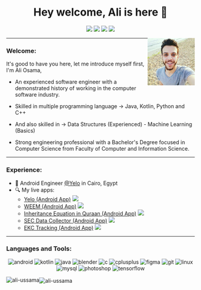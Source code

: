 
<h1 align="center">Hey welcome, Ali is here 👋</h1>
<p align="center">
    <a href="https://www.facebook.com/ali.ussama"><img src="https://img.shields.io/badge/facebook-%230177B5?style=flat&logo=facebook&logoColor=white"/></a>
    <a href="https://www.linkedin.com/in/aliussama"><img src="https://img.shields.io/badge/linkedin-%230177B5?style=flat&logo=linkedin&logoColor=white"/></a>
    <a href="https://codeforces.com/profile/aliosama"><img src="https://img.shields.io/badge/codeforces-%23ED1C24?style=flat&logo=codeforces&logoColor=white"/></a>
    <a href="https://a2oj.com/profile?Username=ali+osama"><img src="https://img.shields.io/badge/Problem%20Solving-%23FFBB00?style=flat&logo=google%20keep&logoColor=white"/></a>
  </p>
  
  <img src="https://github.com/Ali-Ussama/Ali-Ussama/blob/master/profile.jpg" align="right" width="25%"/>


---

### Welcome:

It's good to have you here, let me introduce myself first, I'm Ali Osama,

- An experienced software engineer with a demonstrated history of working in the computer software industry.

- Skilled in multiple programming language -> Java, Kotlin, Python and C++

- And also skilled in -> Data Structures (Experienced) - Machine Learning (Basics)

- Strong engineering professional with a Bachelor's Degree focused in Computer Science from
Faculty of Computer and Information Science.


---


### Experience:

- 🔭 Android Engineer [@Yelo](https://www.iyelo.com/en/) in Cairo, Egypt
- 🔍 My live apps: 
  - [Yelo (Android App)](https://play.google.com/store/apps/details?id=com.wefaq.carsapp)  <a href="https://play.google.com/store/apps/details?id=com.wefaq.carsapp"><img src="https://img.shields.io/badge/-%2300EACE?style=flat&logo=google%20play&logoColor=white"/></a>
  - [WEEM (Android App)](https://play.google.com/store/apps/details?id=com.qoad.weem) <a href="https://play.google.com/store/apps/details?id=com.qoad.weem"><img src="https://img.shields.io/badge/-%2300EACE?style=flat&logo=google%20play&logoColor=white"/></a>
  - [Inheritance Equation in Quraan (Android App)](https://play.google.com/store/apps/details?id=com.company.mawarees)  <a href="https://play.google.com/store/apps/details?id=com.company.mawarees"><img src="https://img.shields.io/badge/-%2300EACE?style=flat&logo=google%20play&logoColor=white"/></a>
  - [SEC Data Collector (Android App)](https://play.google.com/store/apps/details?id=com.ekc.ekccollector)  <a href="https://play.google.com/store/apps/details?id=com.ekc.ekccollector"><img src="https://img.shields.io/badge/-%2300EACE?style=flat&logo=google%20play&logoColor=white"/></a>
  - [EKC Tracking (Android App)](https://play.google.com/store/apps/details?id=com.ekc.ekctracking)  <a href="https://play.google.com/store/apps/details?id=com.ekc.ekctracking"><img src="https://img.shields.io/badge/-%2300EACE?style=flat&logo=google%20play&logoColor=white"/></a>


---

### Languages and Tools:

<p align="center"><img src="https://devicons.github.io/devicon/devicon.git/icons/android/android-original-wordmark.svg" alt="android" width="40" height="40" title ="Android"/> <img src="https://www.vectorlogo.zone/logos/kotlinlang/kotlinlang-icon.svg" alt="kotlin" width="40" height="40" title ="Kotlin"/> <img src="https://devicons.github.io/devicon/devicon.git/icons/java/java-original-wordmark.svg" alt="java" width="40" height="40" title ="Java"/> <img src="https://download.blender.org/branding/community/blender_community_badge_white.svg" alt="blender" width="40" height="40" title ="Blender"/> <img src="https://devicons.github.io/devicon/devicon.git/icons/c/c-original.svg" alt="c" width="40" height="40" title ="C Language"/> <img src="https://devicons.github.io/devicon/devicon.git/icons/cplusplus/cplusplus-original.svg" alt="cplusplus" width="40" height="40" title ="C++ Language"/> <img src="https://www.vectorlogo.zone/logos/figma/figma-icon.svg" alt="figma" width="40" height="40" title ="Figma"/> <img src="https://www.vectorlogo.zone/logos/git-scm/git-scm-icon.svg" alt="git" width="40" height="40" title ="Git lab"/> <img src="https://devicons.github.io/devicon/devicon.git/icons/linux/linux-original.svg" alt="linux" width="40" height="40" title ="Linux"/> <img src="https://devicons.github.io/devicon/devicon.git/icons/mysql/mysql-original-wordmark.svg" alt="mysql" width="40" height="40"  title ="MySQL"/> <img src="https://devicons.github.io/devicon/devicon.git/icons/photoshop/photoshop-plain.svg" alt="photoshop" width="40" height="40"  title ="Photoshop"/> <img src="https://www.vectorlogo.zone/logos/tensorflow/tensorflow-icon.svg" alt="tensorflow" width="40" height="40" title ="Tenserflow"/></p><img align="left" src="https://github-readme-stats.vercel.app/api/top-langs/?username=ali-ussama&layout=compact&hide=html" alt="ali-ussama" />

<img align="center" src="https://github-readme-stats.vercel.app/api?username=ali-ussama&show_icons=true" alt="ali-ussama" />
